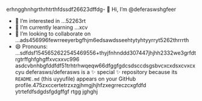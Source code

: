 erhngghnhgrthrhtrthfdssdf26623dffdg- 👋 Hi, I’m @deferaswshgfeer
- 👀 I’m interested in ...52263rt
- 🌱 I’m currently learning ...xcv
- 💞️ I’m looking to collaborate on ...ads456996fewrreeyerbgfhjm6edsawdsseehtytyhtyyrryt5262thrrrth
- 😄 Pronouns: ...sdfdsf1545652622545469556+thyjfnhnddd307447jhjhh2332we3grfdtrgtrffghfghgffxvcxxvc996
asdcvbnhbgfddfdf51trhtrhwqeqw66dfggfgdcsdsccdsgsbvcxcxdsxcvxcxcyu
deferasws/deferasws is a ✨ special ✨ repository because its `README.md` (this uyyufile) appears on your GitHub profile.475zxccertetrzxzgjhmgjhjhfzxegrreczcxgfdfd
ytrtefdfsdgdsfgdgffgf
rtgg
jghghj
